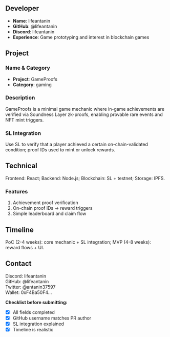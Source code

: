 ## Developer
- **Name**: lifeantanin
- **GitHub**: @lifeantanin
- **Discord**: lifeantanin
- **Experience**: Game prototyping and interest in blockchain games

## Project

### Name & Category
- **Project**: GameProofs
- **Category**: gaming

### Description
GameProofs is a minimal game mechanic where in-game achievements are verified via Soundness Layer zk-proofs, enabling provable rare events and NFT mint triggers.

### SL Integration
Use SL to verify that a player achieved a certain on-chain-validated condition; proof IDs used to mint or unlock rewards.

## Technical
Frontend: React; Backend: Node.js; Blockchain: SL + testnet; Storage: IPFS.

### Features
1. Achievement proof verification
2. On-chain proof IDs -> reward triggers
3. Simple leaderboard and claim flow

## Timeline
PoC (2-4 weeks): core mechanic + SL integration; MVP (4-8 weeks): reward flows + UI.

## Contact
Discord: lifeantanin  
GitHub: @lifeantanin  
Twitter: @antanin37597  
Wallet: 0xF4Ba50F4...

**Checklist before submitting:**
- [x] All fields completed
- [x] GitHub username matches PR author
- [x] SL integration explained
- [x] Timeline is realistic
